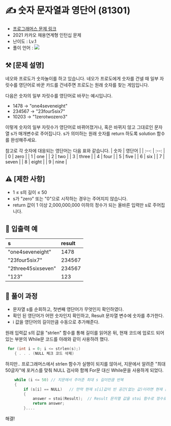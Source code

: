 # ✍️ 숫자 문자열과 영단어 (81301) 
- [프로그래머스 문제 링크](https://programmers.co.kr/learn/courses/30/lessons/81301)
- 2021 카카오 채용연계형 인턴십 문제
- 난이도 : Lv.1
- 풀이 언어 : <img src="https://img.shields.io/badge/C++-00599C?style=flat-square&logo=C%2B%2B&logoColor=white"/></a>

## ⚒️ [문제 설명]
네오와 프로도가 숫자놀이를 하고 있습니다. 네오가 프로도에게 숫자를 건넬 때 일부 자릿수를 영단어로 바꾼 카드를 건네주면 프로도는 원래 숫자를 찾는 게임입니다.

다음은 숫자의 일부 자릿수를 영단어로 바꾸는 예시입니다.
* 1478 → "one4seveneight"
* 234567 → "23four5six7"
* 10203 → "1zerotwozero3"

이렇게 숫자의 일부 자릿수가 영단어로 바뀌어졌거나, 혹은 바뀌지 않고 그대로인 문자열 s가 매개변수로 주어집니다. s가 의미하는 원래 숫자를 return 하도록 solution 함수를 완성해주세요.

참고로 각 숫자에 대응되는 영단어는 다음 표와 같습니다.
| 숫자 | 영단어 |
| :--: | :--: |
| 0 | zero |
| 1 | one |
| 2 | two |
| 3 | three |
| 4 | four |
| 5 | five |
| 6 | six |
| 7 | seven |
| 8 | eight |
| 9 | nine |

## ⚠️ [제한 사항]
* 1 ≤ s의 길이 ≤ 50
* s가 "zero" 또는 "0"으로 시작하는 경우는 주어지지 않습니다.
* return 값이 1 이상 2,000,000,000 이하의 정수가 되는 올바른 입력만 s로 주어집니다.

## 💬 입출력 예
| s | result |  
| :--- | :--- |
| "one4seveneight" | 1478 | 
| "23four5six7" | 234567 |
| "2three45sixseven" | 234567 |
| "123" | 123 |

## 🤔 풀이 과정  
* 문자열 s를 순회하고, 첫번째 영단어가 무엇인지 확인하였다.
* 확인 된 영단어가 어떤 숫자인지 확인하고, Result 문자열 변수에 숫자를 추가한다.
* i 값을 영단어의 길이만큼 수동으로 추가해준다.

 원래 입력값 s의 값을 "strlen" 함수를 통해 길이를 읽어온 뒤, 현재 코드에 업로드 되어있는 부분의 While문 코드를 아래와 같이 사용하려 했다.  
```c
 for (int i = 0; i <= strlen(s);)
    { . . . (NULL 체크 코드 삭제)
```

하지만.. 프로그래머스에서 strlen 함수가 실행이 되지를 않아서, 지문에서 알려준 "최대 50글자"에 포커스를 맞춰 NULL 검사와 함께 For문 대신 While문을 사용하게 되었다.

```c
    while (i <= 50) // 지문에서 주어준 최대 s 길이만큼 반복
    {
        if (s[i] == NULL)   // 만약 현재 s[i]값이 빈 공간(없는 값)이라면 현재 값을 Return할 것
        {
            answer = stoi(Result);  // Result 문자열 값을 stoi 함수로 정수로 변환
            return answer;
        }....
```

해결!